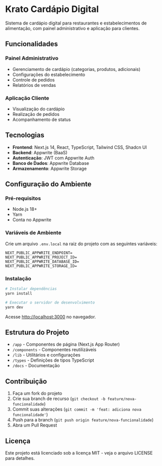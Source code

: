 # Krato Cardápio Digital

Sistema de cardápio digital para restaurantes e estabelecimentos de alimentação, com painel administrativo e aplicação para clientes.

## Funcionalidades

### Painel Administrativo
- Gerenciamento de cardápio (categorias, produtos, adicionais)
- Configurações do estabelecimento
- Controle de pedidos
- Relatórios de vendas

### Aplicação Cliente
- Visualização do cardápio
- Realização de pedidos
- Acompanhamento de status

## Tecnologias

- **Frontend**: Next.js 14, React, TypeScript, Tailwind CSS, Shadcn UI
- **Backend**: Appwrite (BaaS)
- **Autenticação**: JWT com Appwrite Auth
- **Banco de Dados**: Appwrite Database
- **Armazenamento**: Appwrite Storage

## Configuração do Ambiente

### Pré-requisitos
- Node.js 18+
- Yarn
- Conta no Appwrite

### Variáveis de Ambiente
Crie um arquivo `.env.local` na raiz do projeto com as seguintes variáveis:

```
NEXT_PUBLIC_APPWRITE_ENDPOINT=
NEXT_PUBLIC_APPWRITE_PROJECT_ID=
NEXT_PUBLIC_APPWRITE_DATABASE_ID=
NEXT_PUBLIC_APPWRITE_STORAGE_ID=
```

### Instalação

```bash
# Instalar dependências
yarn install

# Executar o servidor de desenvolvimento
yarn dev
```

Acesse [http://localhost:3000](http://localhost:3000) no navegador.

## Estrutura do Projeto

- `/app` - Componentes de página (Next.js App Router)
- `/components` - Componentes reutilizáveis
- `/lib` - Utilitários e configurações
- `/types` - Definições de tipos TypeScript
- `/docs` - Documentação

## Contribuição

1. Faça um fork do projeto
2. Crie sua branch de recurso (`git checkout -b feature/nova-funcionalidade`)
3. Commit suas alterações (`git commit -m 'feat: adiciona nova funcionalidade'`)
4. Push para a branch (`git push origin feature/nova-funcionalidade`)
5. Abra um Pull Request

## Licença

Este projeto está licenciado sob a licença MIT - veja o arquivo LICENSE para detalhes.
